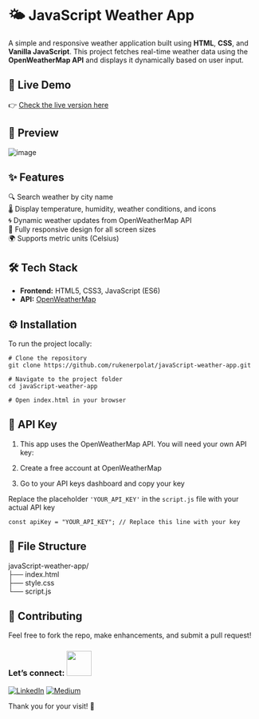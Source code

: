 # 🌤️ JavaScript Weather App

A simple and responsive weather application built using **HTML**, **CSS**, and **Vanilla JavaScript**. This project fetches real-time weather data using the **OpenWeatherMap API** and displays it dynamically based on user input.

## 🚀 Live Demo

👉 [Check the live version here](https://javascript-weather-app-ruken.netlify.app/)

## 📸 Preview
![image](https://github.com/user-attachments/assets/28990f58-a682-4f1e-88c0-bfdacd0a9733)


## ✨ Features

🔍 Search weather by city name <br>
🌡️ Display temperature, humidity, weather conditions, and icons <br>
🌀 Dynamic weather updates from OpenWeatherMap API <br>
📱 Fully responsive design for all screen sizes <br>
🌍 Supports metric units (Celsius) <br>

## 🛠️ Tech Stack

- **Frontend:** HTML5, CSS3, JavaScript (ES6)
- **API:** [OpenWeatherMap](https://openweathermap.org/api)

## ⚙️ Installation

To run the project locally:

```
# Clone the repository
git clone https://github.com/rukenerpolat/javaScript-weather-app.git

# Navigate to the project folder
cd javaScript-weather-app

# Open index.html in your browser
```
## 🔑 API Key
1. This app uses the OpenWeatherMap API. You will need your own API key:

2. Create a free account at OpenWeatherMap

3. Go to your API keys dashboard and copy your key

Replace the placeholder ```'YOUR_API_KEY'``` in the ```script.js``` file with your actual API key

```const apiKey = "YOUR_API_KEY"; // Replace this line with your key```

## 📁 File Structure

javaScript-weather-app/ <br>
├── index.html <br>
├── style.css <br>
└── script.js <br>

## 🤝 Contributing
Feel free to fork the repo, make enhancements, and submit a pull request!  

### Let’s connect: <img src="https://media.giphy.com/media/mGcNjsfWAjY5AEZNw6/giphy.gif" width="50">
[![LinkedIn](https://img.shields.io/badge/-LinkedIn-0A66C2?style=flat&logo=linkedin&logoColor=white)](https://linkedin.com/in/rukenerpolat)
[![Medium](https://img.shields.io/badge/-Medium-12100E?style=flat&logo=medium&logoColor=white)](https://medium.com/@rukenerpolat)


Thank you for your visit! 🖖
